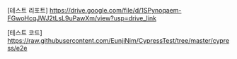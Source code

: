 [테스트 리포트]
https://drive.google.com/file/d/1SPynoqaem-FGwoHcqJWJ2tLsL9uPawXm/view?usp=drive_link

[테스트 코드]
https://raw.githubusercontent.com/EunjiNim/CypressTest/tree/master/cypress/e2e

